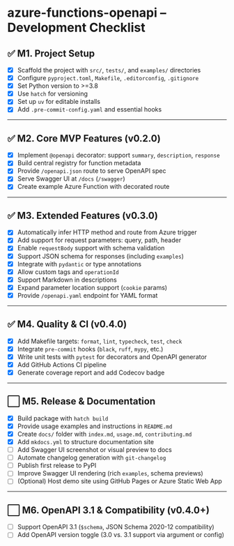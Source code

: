# azure-functions-openapi – Development Checklist

## ✅ M1. Project Setup
- [x] Scaffold the project with `src/`, `tests/`, and `examples/` directories
- [x] Configure `pyproject.toml`, `Makefile`, `.editorconfig`, `.gitignore`
- [x] Set Python version to >=3.8
- [x] Use `hatch` for versioning
- [x] Set up `uv` for editable installs
- [x] Add `.pre-commit-config.yaml` and essential hooks

---

## ✅ M2. Core MVP Features (v0.2.0)
- [x] Implement `@openapi` decorator: support `summary`, `description`, `response`
- [x] Build central registry for function metadata
- [x] Provide `/openapi.json` route to serve OpenAPI spec
- [x] Serve Swagger UI at `/docs` (`/swagger`)
- [x] Create example Azure Function with decorated route

---

## ✅ M3. Extended Features (v0.3.0)
- [x] Automatically infer HTTP method and route from Azure trigger
- [x] Add support for request parameters: query, path, header
- [x] Enable `requestBody` support with schema validation
- [x] Support JSON schema for responses (including `examples`)
- [x] Integrate with `pydantic` or type annotations
- [x] Allow custom tags and `operationId`
- [x] Support Markdown in descriptions
- [x] Expand parameter location support (`cookie` params)
- [x] Provide `/openapi.yaml` endpoint for YAML format

---

## ✅ M4. Quality & CI (v0.4.0)
- [x] Add Makefile targets: `format`, `lint`, `typecheck`, `test`, `check`
- [x] Integrate `pre-commit` hooks (`black`, `ruff`, `mypy`, etc.)
- [x] Write unit tests with `pytest` for decorators and OpenAPI generator
- [x] Add GitHub Actions CI pipeline
- [x] Generate coverage report and add Codecov badge

---

## ⬜ M5. Release & Documentation
- [x] Build package with `hatch build`
- [x] Provide usage examples and instructions in `README.md`
- [x] Create `docs/` folder with `index.md`, `usage.md`, `contributing.md`
- [x] Add `mkdocs.yml` to structure documentation site
- [ ] Add Swagger UI screenshot or visual preview to docs
- [ ] Automate changelog generation with `git-changelog`
- [ ] Publish first release to PyPI
- [ ] Improve Swagger UI rendering (rich `examples`, schema previews)
- [ ] (Optional) Host demo site using GitHub Pages or Azure Static Web App

---

## ⬜ M6. OpenAPI 3.1 & Compatibility (v0.4.0+)
- [ ] Support OpenAPI 3.1 (`$schema`, JSON Schema 2020-12 compatibility)
- [ ] Add OpenAPI version toggle (3.0 vs. 3.1 support via argument or config)
